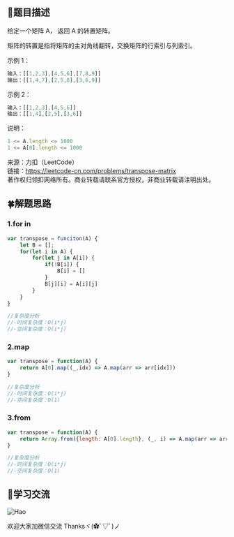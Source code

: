 ## :rainbow:题目描述

给定一个矩阵 A， 返回 A 的转置矩阵。

矩阵的转置是指将矩阵的主对角线翻转，交换矩阵的行索引与列索引。
 

示例 1：

```javascript
输入：[[1,2,3],[4,5,6],[7,8,9]]
输出：[[1,4,7],[2,5,8],[3,6,9]]
```

示例 2：
```javascript
输入：[[1,2,3],[4,5,6]]
输出：[[1,4],[2,5],[3,6]]
```

说明：
```javascript
1 <= A.length <= 1000
1 <= A[0].length <= 1000
```


来源：力扣（LeetCode）  
链接：https://leetcode-cn.com/problems/transpose-matrix  
著作权归领扣网络所有。商业转载请联系官方授权，非商业转载请注明出处。  


## :four_leaf_clover:解题思路

### 1.for in
```javascript
var transpose = funciton(A) {
    let B = [];
    for(let i in A) {
        for(let j in A[i]) {
            if(!B[i]) {
                B[i] = []
            }
            B[j][i] = A[i][j]
        }
    }
}

//复杂度分析
//-时间复杂度：O(i*j)
//-空间复杂度：O(i*j)
```

### 2.map
```javascript
var transpose = function(A) {
    return A[0].map((_,idx) => A.map(arr => arr[idx]))
}

//复杂度分析
//-时间复杂度：O(i*j)
//-空间复杂度：O(1)
```

### 3.from
```javascript
var transpose = function(A) {
    return Array.from({length: A[0].length}, (_, i) => A.map(arr => arr[i]))
}

//复杂度分析
//-时间复杂度：O(i*j)
//-空间复杂度：O(1)
```


## :gift_heart:学习交流

![Hao](https://haoer.oss-cn-hangzhou.aliyuncs.com/hao.jpg)

欢迎大家加微信交流 Thanksヾ(✿ﾟ▽ﾟ)ノ
  
  